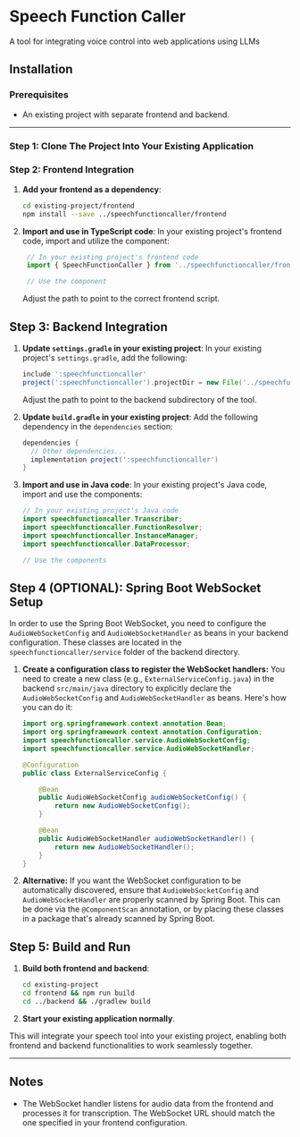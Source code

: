 # Speech Function Caller

A tool for integrating voice control into web applications using LLMs

## Installation

### Prerequisites
- An existing project with separate frontend and backend.

---

### Step 1: Clone The Project Into Your Existing Application

### Step 2: Frontend Integration

1. **Add your frontend as a dependency**:

    ```bash
    cd existing-project/frontend
    npm install --save ../speechfunctioncaller/frontend
    ```

2. **Import and use in TypeScript code**: In your existing project's frontend code, import and utilize the component:
   ```typescript
    // In your existing project's frontend code
    import { SpeechFunctionCaller } from '../speechfunctioncaller/frontend/SpeechFunctionCaller';

    // Use the component
    ```
    Adjust the path to point to the correct frontend script.

## Step 3: Backend Integration

1. **Update `settings.gradle` in your existing project**:
    In your existing project's `settings.gradle`, add the following:
    ```gradle
    include ':speechfunctioncaller'
    project(':speechfunctioncaller').projectDir = new File('../speechfunctioncaller/backend')
    ```
    Adjust the path to point to the backend subdirectory of the tool.

2. **Update `build.gradle` in your existing project**:
    Add the following dependency in the `dependencies` section:
    ```gradle
    dependencies {
      // Other dependencies...
      implementation project(':speechfunctioncaller')
    }
    ```

3. **Import and use in Java code**:
    In your existing project's Java code, import and use the components:
    ```java
    // In your existing project's Java code
    import speechfunctioncaller.Transcriber;
    import speechfunctioncaller.FunctionResolver;
    import speechfunctioncaller.InstanceManager;
    import speechfunctioncaller.DataProcessor;

    // Use the components
    ```

## Step 4 (OPTIONAL): Spring Boot WebSocket Setup
In order to use the Spring Boot WebSocket, you need to configure the `AudioWebSocketConfig` and `AudioWebSocketHandler` as beans in your backend configuration. These classes are located in the `speechfunctioncaller/service` folder of the backend directory.

1. **Create a configuration class to register the WebSocket handlers:** You need to create a new class (e.g., `ExternalServiceConfig.java`) in the backend `src/main/java` directory to explicitly declare the `AudioWebSocketConfig` and `AudioWebSocketHandler` as beans. Here's how you can do it:
    ```java
    import org.springframework.context.annotation.Bean;
    import org.springframework.context.annotation.Configuration;
    import speechfunctioncaller.service.AudioWebSocketConfig;
    import speechfunctioncaller.service.AudioWebSocketHandler;
    
    @Configuration
    public class ExternalServiceConfig {
    
        @Bean
        public AudioWebSocketConfig audioWebSocketConfig() {
            return new AudioWebSocketConfig();
        }
    
        @Bean
        public AudioWebSocketHandler audioWebSocketHandler() {
            return new AudioWebSocketHandler();
        }
    }
    ```
2. **Alternative:** If you want the WebSocket configuration to be automatically discovered, ensure that `AudioWebSocketConfig` and `AudioWebSocketHandler` are properly scanned by Spring Boot. This can be done via the `@ComponentScan` annotation, or by placing these classes in a package that's already scanned by Spring Boot.

## Step 5: Build and Run

1. **Build both frontend and backend**:
    ```bash
    cd existing-project
    cd frontend && npm run build
    cd ../backend && ./gradlew build
    ```

2. **Start your existing application normally**.

This will integrate your speech tool into your existing project, enabling both frontend and backend functionalities to work seamlessly together.

---

## Notes

- The WebSocket handler listens for audio data from the frontend and processes it for transcription. The WebSocket URL should match the one specified in your frontend configuration.
